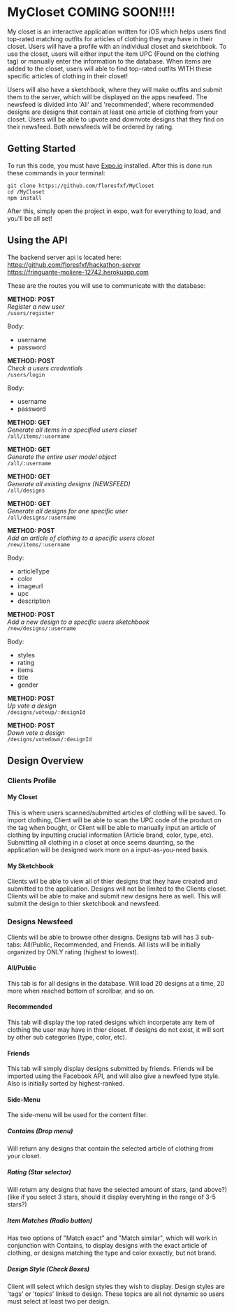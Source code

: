 # MyCloset   COMING SOON!!!!
My closet is an interactive application written for iOS which helps users find top-rated matching outfits for articles of clothing they may have in their closet. Users will have a profile with an individual closet and sketchbook. To use the closet, users will either input the item UPC (Found on the clothing tag) or manually enter the information to the database. When items are added to the closet, users will able to find top-rated outfits WITH these specific articles of clothing in their closet!

  
Users will also have a sketchbook, where they will make outfits and submit them to the server, which will be displayed on the apps newfeed. The newsfeed is divided into 'All' and 'recommended', where recommended designs are designs that contain at least one article of clothing from your closet. Users will be able to upvote and downvote designs that they find on their newsfeed. Both newsfeeds will be ordered by rating.

## Getting Started
To run this code, you must have [Expo.io](https://expo.io/) installed.
After this is done run these commands in your terminal:
```
git clone https://github.com/floresfxf/MyCloset
cd /MyCloset
npm install
```
After this, simply open the project in expo, wait for everything to load, and you'll be all set!

## Using the API
The backend server api is located here:  
https://github.com/floresfxf/hackathon-server  
https://fringuante-moliere-12742.herokuapp.com

These are the routes you will use to communicate with the database:
  
**METHOD: POST**  
*Register a new user*  
`/users/register`  
  
Body:
 * username
 * password 
  
**METHOD: POST**  
*Check a users credentials*  
`/users/login`    
  
Body:
 * username
 * password 
  
**METHOD: GET**  
*Generate all items in a specified users closet*  
`/all/items/:username`   
  
**METHOD: GET**  
*Generate the entire user model object*  
`/all/:username`  
  
**METHOD: GET**  
*Generate all existing designs (NEWSFEED)*  
`/all/designs`  
  
**METHOD: GET**  
*Generate all designs for one specific user*  
`/all/designs/:username`  
  
**METHOD: POST**  
*Add an article of clothing to a specific users closet*  
`/new/items/:username`  

  
Body:
 * articleType
 * color
 * imageurl
 * upc
 * description
  
**METHOD: POST**  
*Add a new design to a specific users sketchbook*  
`/new/designs/:username`  
  
Body:
 * styles
 * rating
 * items
 * title
 * gender
  
**METHOD: POST**  
*Up vote a design*  
`/designs/voteup/:designId`  

  
**METHOD: POST**  
*Down vote a design*  
`/designs/votedown/:designId`  

  


## Design Overview
### Clients Profile
#### My Closet 
This is where users scanned/submitted articles of clothing will be saved.
To import clothing, Client will be able to scan the UPC code of the product on the tag when bought, or Client will be able to manually input an article of clothing by inputting crucial information (Article brand, color, type, etc).
Submitting all clothing in a closet at once seems daunting, so the application will be designed work more on a input-as-you-need basis.
#### My Sketchbook
Clients will be able to view all of thier designs that they have created and submitted to the application. Designs will not be limited to the Clients closet.
Clients will be able to make and submit new designs here as well. This will submit the design to thier sketchbook and newsfeed.
### Designs Newsfeed
Clients will be able to browse other designs.
Designs tab will has 3 sub-tabs: All/Public, Recommended, and Friends.
All lists will be initially organized by ONLY rating (highest to lowest).
#### All/Public
This tab is for all designs in the database. Will load 20 designs at a time, 20 more when reached bottom of scrollbar, and so on.
#### Recommended
This tab will display the top rated designs which incorperate any item of clothing the user may have in thier closet. If designs do not exist, it will sort by other sub categories (type, color, etc).
#### Friends
This tab will simply display designs submitted by friends. Friends wil be imported using the Facebook API, and will also give a newfeed type style. Also is initially sorted by highest-ranked.
#### Side-Menu
The side-menu will be used for the content filter. 
##### Contains (Drop menu)
Will return any designs that contain the selected article of clothing from your closet.
##### Rating (Star selector)
Will return any designs that have the selected amount of stars, (and above?)(like if you select 3 stars, should it display everyhting in the range of 3-5 stars?)
##### Item Matches (Radio button)
Has two options of "Match exact" and "Match similar", which will work in conjunction with Contains, to display designs with the exact article of clothing, or designs matching the type and color exxactly, but not brand.
##### Design Style (Check Boxes)
Client will select which design styles they wish to display. Design styles are 'tags' or 'topics' linked to design. These topics are all not dynamic so users must select at least two per design.

